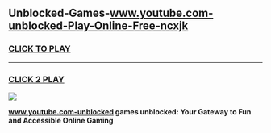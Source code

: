 
## Unblocked-Games-www.youtube.com-unblocked-Play-Online-Free-ncxjk
<h3>
<a href="https://premium76.site?title=www.youtube.com-unblocked&ref=26A">CLICK TO PLAY</a></h3>
<hr>

<h3>
<a href="https://premium76.site?title=www.youtube.com-unblocked&ref=26A">CLICK 2 PLAY</a>
  
</h3>

<a href="https://premium76.site?title=www.youtube.com-unblocked&ref=26A"><img src="https://clearcache.store/games.png"></a>


**www.youtube.com-unblocked games unblocked: Your Gateway to Fun and Accessible Online Gaming**
